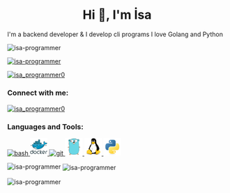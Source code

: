 <h1 align="center">Hi 👋, I'm İsa</h1>
I'm a backend developer & I develop cli programs
I love Golang and Python
<p align="left"> <img src="https://komarev.com/ghpvc/?username=isa-programmer&label=Profile%20views&color=0e75b6&style=flat" alt="isa-programmer" /> </p>

<p align="left"> <a href="https://github.com/ryo-ma/github-profile-trophy"><img src="https://github-profile-trophy.vercel.app/?username=isa-programmer" alt="isa-programmer" /></a> </p>

<p align="left"> <a href="https://twitter.com/isa_programmer0" target="blank"><img src="https://img.shields.io/twitter/follow/isa_programmer0?logo=twitter&style=for-the-badge" alt="isa_programmer0" /></a> </p>

<h3 align="left">Connect with me:</h3>
<p align="left">
<a href="https://twitter.com/isa_programmer0" target="blank"><img align="center" src="https://raw.githubusercontent.com/rahuldkjain/github-profile-readme-generator/master/src/images/icons/Social/twitter.svg" alt="isa_programmer0" height="30" width="40" /></a>
</p>

<h3 align="left">Languages and Tools:</h3>
<p align="left"> <a href="https://www.gnu.org/software/bash/" target="_blank" rel="noreferrer"> <img src="https://www.vectorlogo.zone/logos/gnu_bash/gnu_bash-icon.svg" alt="bash" width="40" height="40"/> </a> <a href="https://www.docker.com/" target="_blank" rel="noreferrer"> <img src="https://raw.githubusercontent.com/devicons/devicon/master/icons/docker/docker-original-wordmark.svg" alt="docker" width="40" height="40"/> </a>  <a href="https://git-scm.com/" target="_blank" rel="noreferrer"> <img src="https://www.vectorlogo.zone/logos/git-scm/git-scm-icon.svg" alt="git" width="40" height="40"/> </a> <a href="https://golang.org" target="_blank" rel="noreferrer"> <img src="https://raw.githubusercontent.com/devicons/devicon/master/icons/go/go-original.svg" alt="go" width="40" height="40"/> </a> <a href="https://www.linux.org/" target="_blank" rel="noreferrer"> <img src="https://raw.githubusercontent.com/devicons/devicon/master/icons/linux/linux-original.svg" alt="linux" width="40" height="40"/> </a> <a href="https://www.python.org" target="_blank" rel="noreferrer"> <img src="https://raw.githubusercontent.com/devicons/devicon/master/icons/python/python-original.svg" alt="python" width="40" height="40"/> </a> </p>

<p><img align="left" src="https://github-readme-stats.vercel.app/api/top-langs?username=isa-programmer&show_icons=true&locale=en&layout=compact" alt="isa-programmer" /></p>

<p>&nbsp;<img align="center" src="https://github-readme-stats.vercel.app/api?username=isa-programmer&show_icons=true&locale=en" alt="isa-programmer" /></p>

<p><img align="center" src="https://github-readme-streak-stats.herokuapp.com/?user=isa-programmer&" alt="isa-programmer" /></p>

